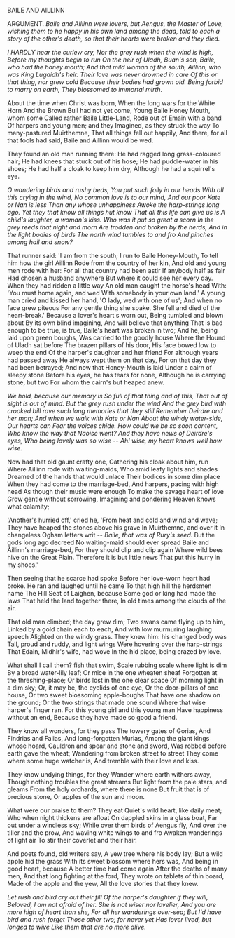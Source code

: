 BAILE AND AILLINN

ARGUMENT.  *Baile and Aillinn were lovers, but Aengus, the*
*Master of Love, wishing them to he happy in his own land*
*among the dead, told to each a story of the other's death, so*
*that their hearts were broken and they died.*

*I HARDLY hear the curlew cry,
Nor the grey rush when the wind is high,
Before my thoughts begin to run
On the heir of Uladh, Buan's son,
Baile, who had the honey mouth;
And that mild woman of the south,
Aillinn, who was King Lugaidh's heir.
Their love was never drowned in care
Of this or that thing, nor grew cold
Because their bodies had grown old.
Being forbid to marry on earth,
They blossomed to immortal mirth.*

About the time when Christ was born,
When the long wars for the White Horn
And the Brown Bull had not yet come,
Young Baile Honey Mouth, whom some
Called rather Baile Little-Land,
Rode out of Emain with a band
Of harpers and young men; and they
Imagined, as they struck the way
To many-pastured Muirthemne,
That all things fell out happily,
And there, for all that fools had said,
Baile and Aillinn would be wed.

They found an old man running there:
He had ragged long grass-coloured hair;
He had knees that stuck out of his hose;
He had puddle-water in his shoes;
He had half a cloak to keep him dry,
Although he had a squirrel's eye.

*O wandering birds and rushy beds,
You put such folly in our heads
With all this crying in the wind,
No common love is to our mind,
And our poor Kate or Nan is less
Than any whose unhappiness
Awoke the harp-strings long ago.
Yet they that know all things hut know
That all this life can give us is
A child's laughter, a woman's kiss.
Who was it put so great a scorn
In the grey reeds that night and morn
Are trodden and broken by the herds,
And in the light bodies of birds
The north wind tumbles to and fro
And pinches among hail and snow?*

That runner said:  'I am from the south;
I run to Baile Honey-Mouth,
To tell him how the girl Aillinn
Rode from the country of her kin,
And old and young men rode with her:
For all that country had been astir
If anybody half as fair
Had chosen a husband anywhere
But where it could see her every day.
When they had ridden a little way
An old man caught the horse's head
With:  'You must home again, and wed
With somebody in your own land.'
A young man cried and kissed her hand,
'O lady, wed with one of us';
And when no face grew piteous
For any gentle thing she spake,
She fell and died of the heart-break.'
Because a lover's heart s worn out,
Being tumbled and blown about
By its own blind imagining,
And will believe that anything
That is bad enough to be true, is true,
Baile's heart was broken in two;
And he, being laid upon green boughs,
Was carried to the goodly house
Where the Hound of Uladh sat before
The brazen pillars of his door,
His face bowed low to weep the end
Of the harper's daughter and her friend
For although years had passed away
He always wept them on that day,
For on that day they had been betrayed;
And now that Honey-Mouth is laid
Under a cairn of sleepy stone
Before his eyes, he has tears for none,
Although he is carrying stone, but two
For whom the cairn's but heaped anew.

*We hold, because our memory is
So full of that thing and of this,
That out of sight is out of mind.
But the grey rush under the wind
And the grey bird with crooked bill
rave such long memories that they still
Remember Deirdre and her man;
And when we walk with Kate or Nan
About the windy water-side,
Our hearts can Fear the voices chide.
How could we be so soon content,
Who know the way that Naoise went?
And they have news of Deirdre's eyes,
Who being lovely was so wise --
Ah! wise, my heart knows well how wise.*

Now had that old gaunt crafty one,
Gathering his cloak about him, run
Where Aillinn rode with waiting-maids,
Who amid leafy lights and shades
Dreamed of the hands that would unlace
Their bodices in some dim place
When they had come to the marriage-bed,
And harpers, pacing with high head
As though their music were enough
To make the savage heart of love
Grow gentle without sorrowing,
Imagining and pondering
Heaven knows what calamity;

'Another's hurried off,' cried he,
'From heat and cold and wind and wave;
They have heaped the stones above his grave
In Muirthemne, and over it
In changeless Ogham letters writ --
*Baile, that was of Rury's seed.*
But the gods long ago decreed
No waiting-maid should ever spread
Baile and Aillinn's marriage-bed,
For they should clip and clip again
Where wild bees hive on the Great Plain.
Therefore it is but little news
That put this hurry in my shoes.'

Then seeing that he scarce had spoke
Before her love-worn heart had broke.
He ran and laughed until he came
To that high hill the herdsmen name
The Hill Seat of Laighen, because
Some god or king had made the laws
That held the land together there,
In old times among the clouds of the air.

That old man climbed; the day grew dim;
Two swans came flying up to him,
Linked by a gold chain each to each,
And with low murmuring laughing speech
Alighted on the windy grass.
They knew him:  his changed body was
Tall, proud and ruddy, and light wings
Were hovering over the harp-strings
That Edain, Midhir's wife, had wove
In the hid place, being crazed by love.

What shall I call them? fish that swim,
Scale rubbing scale where light is dim
By a broad water-lily leaf;
Or mice in the one wheaten sheaf
Forgotten at the threshing-place;
Or birds lost in the one clear space
Of morning light in a dim sky;
Or, it may be, the eyelids of one eye,
Or the door-pillars of one house,
Or two sweet blossoming apple-boughs
That have one shadow on the ground;
Or the two strings that made one sound
Where that wise harper's finger ran.
For this young girl and this young man
Have happiness without an end,
Because they have made so good a friend.

They know all wonders, for they pass
The towery gates of Gorias,
And Findrias and Falias,
And long-forgotten Murias,
Among the giant kings whose hoard,
Cauldron and spear and stone and sword,
Was robbed before earth gave the wheat;
Wandering from broken street to street
They come where some huge watcher is,
And tremble with their love and kiss.

They know undying things, for they
Wander where earth withers away,
Though nothing troubles the great streams
But light from the pale stars, and gleams
From the holy orchards, where there is none
But fruit that is of precious stone,
Or apples of the sun and moon.

What were our praise to them? They eat
Quiet's wild heart, like daily meat;
Who when night thickens are afloat
On dappled skins in a glass boat,
Far out under a windless sky;
While over them birds of Aengus fly,
And over the tiller and the prow,
And waving white wings to and fro
Awaken wanderings of light air
To stir their coverlet and their hair.

And poets found, old writers say,
A yew tree where his body lay;
But a wild apple hid the grass
With its sweet blossom where hers was,
And being in good heart, because
A better time had come again
After the deaths of many men,
And that long fighting at the ford,
They wrote on tablets of thin board,
Made of the apple and the yew,
All the love stories that they knew.

*Let rush and bird cry out their fill
Of the harper's daughter if they will,
Beloved, I am not afraid of her.
She is not wiser nor lovelier,
And you are more high of heart than she,
For all her wanderings over-sea;
But I'd have bird and rush forget
Those other two; for never yet
Has lover lived, but longed to wive
Like them that are no more alive.*
